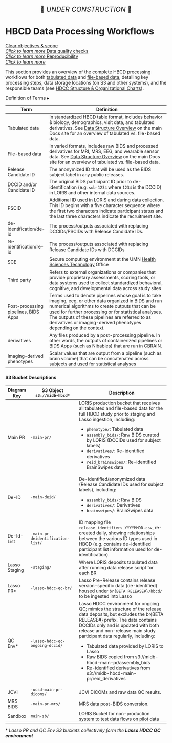 <p style="text-align: center; font-size: 1.5em;">🚧 <i>UNDER CONSTRUCTION</i> 🚧 </p>

# HBCD Data Processing Workflows

<div class="pill-center">
  <a href="../../#clear-objectives-and-scope" target="_blank" class="pill-link-wrapper">
    <span class="pill-link">
      <span class="tooltip"><i class="fa-solid fa-bullseye" style="color: #6300d3;"></i><span class="tooltiptext">Clear objectives & scope<br><i>Click to learn more</i></span></span>
    </span>
  </a>
  <a href="../../#data-quality-checks" target="_blank" class="pill-link-wrapper">
      <span class="pill-link">
        <span class="tooltip">
          <i class="fa-solid fa-clipboard-check" style="color: #6300d3;"></i>
          <span class="tooltiptext">Data quality checks<br><i>Click to learn more</i></span>
        </span>
      </span>
  </a>
  <a href="../../#reproducibility" target="_blank" class="pill-link-wrapper">
    <span class="pill-link">
      <span class="tooltip">
        <i class="fa-solid fa-code-compare" style="color: #6300d3;"></i>
        <span class="tooltiptext">Reproducibility<br><i>Click to learn more</i></span>
      </span>
    </span>
  </a>
</div>

This section provides an overview of the complete HBCD processing workflows for both [tabulated data](tab-wf.md) and [file-based data](fb-data-proc-wf.md), detailing key processing steps, data storage locations (on S3 and other systems), and the responsible teams (see [HDCC Structure & Organizational Charts](../orgcharts.md)).

<p>
<div id="def-terms" class="table-banner" onclick="toggleCollapse(this)">
  <span class="emoji"><i class="fas fa-book"></i></span>
  <span class="text-with-link">
  <span class="table-text">Definition of Terms</span>
  <a class="anchor-link" href="#def-terms" title="Copy link">
    <i class="fa-solid fa-link"></i>
  </a>
  </span>
  <span class="arrow">▸</span>
</div>
<div class="table-collapsible-content">
<table style="width: 100%; border-collapse: collapse; table-layout: fixed; font-size: 14px;">
<thead>
  <tr>
    <th style="width: 10%;">Term</th>
    <th style="width: 90%;">Definition</th>
  </tr>
</thead>
<tbody>
  <tr>
    <td>Tabulated data</td>
    <td style="word-wrap: break-word; white-space: normal;">In standardized HBCD table format, includes behavior & biology, demographics, visit data, and tabulated derivatives. See <a href="https://docs.hbcdstudy.org/latest/datacuration/overview/">Data Structure Overview</a> on the main Docs site for an overview of tabulated vs. file-based data.</td>
  </tr>
  <tr>
    <td>File-based data</td>
    <td style="word-wrap: break-word; white-space: normal;">In varied formats, includes raw BIDS and processed derivatives for MRI, MRS, EEG, and wearable sensor data. See <a href="https://docs.hbcdstudy.org/latest/datacuration/overview/">Data Structure Overview</a> on the main Docs site for an overview of tabulated vs. file-based data.</td>
  </tr>
    <tr>
    <td>Release Candidate ID</td>
    <td style="word-wrap: break-word; white-space: normal;">The anonymized ID that will be used as the BIDS subject label in any public releases.</td>
    </tr>
    <tr>
    <td>DCCID and/or Candidate ID</td>
    <td style="word-wrap: break-word; white-space: normal;">The original BIDS participant ID prior to de-identification (e.g. <code>sub-1234</code> where <code>1234</code> is the DCCID) in LORIS and other internal data sources.</td>
    </tr>
    <tr>
    <td>PSCID</td>
    <td style="word-wrap: break-word; white-space: normal;">Additional ID used in LORIS and during data collection. This ID begins with a five character sequence where the first two characters indicate participant status and the last three characters indicate the recruitment site.</td>
    </tr>
    <tr>
    <td>de-identification/de-id</td>
    <td style="word-wrap: break-word; white-space: normal;">The process/outputs associated with replacing DCCIDs/PSCIDs with Release Candidate IDs.</td>
    </tr>
    <tr>
    <td>re-identification/re-id</td>
    <td style="word-wrap: break-word; white-space: normal;">The process/outputs associated with replacing Release Candidate IDs with DCCIDs</td>
    </tr>
    <tr>
    <td>SCE</td>
    <td style="word-wrap: break-word; white-space: normal;">Secure computing environment at the UMN <a href="../../orgcharts/#health-sciences-technology">Health Sciences Technology</a> Office</td>
    </tr>
    <tr>
    <td>Third party</td>
    <td style="word-wrap: break-word; white-space: normal;">Refers to external organizations or companies that provide proprietary assessments, scoring tools, or data systems used to collect standardized behavioral, cognitive, and developmental data across study sites</td>
    </tr>
    <tr>
    <td>Post-processing pipelines, BIDS Apps</td>
    <td style="word-wrap: break-word; white-space: normal;">Terms used to denote pipelines whose goal is to take imaging, eeg, or other data organized in BIDS and run numerical algorithms to create outputs that can be used for further processing or for statistical analyses. The outputs of these pipelines are referred to as derivatives or imaging-derived phenotypes depending on the context.</td>
    </tr>
    <tr>
    <td>derivatives</td>
    <td style="word-wrap: break-word; white-space: normal;">Any files produced by a post-processing pipeline. In other words, the outputs of containerized pipelines or BIDS Apps (such as Nibabies) that are run in CBRAIN.</td>
    </tr>
    <tr>
    <td>Imaging-derived phenotypes</td>
    <td style="word-wrap: break-word; white-space: normal;">Scalar values that are output from a pipeline (such as brain volume) that can be concatenated across subjects and used for statistical analyses</td>
    </tr>
    </tbody>
    </table>
</div>
</p>

#### S3 Bucket Descriptions

<table class="compact-table" style="width:100%; border-collapse: collapse; table-layout: fixed; font-size: 14px;">
  <thead>
    <tr>
      <th style="width: 1%;">Diagram Key</th>
      <th style="width: 30%;">S3 Object <code>s3://midb-hbcd*</code></th>
      <th>Description</th>
    </tr>
  </thead>
  <tbody>
    <tr>
      <td>Main PR</td>
      <td><code>-main-pr/</code></td>
      <td style="word-wrap: break-word; white-space: normal;">
        LORIS production bucket that receives all tabulated and file-based data for the full HBCD study prior to staging and Lasso ingestion, including:<br>
        <ul>
          <li><code>phenotype/</code>: Tabulated data</li>
          <li><code>assembly_bids/</code>: Raw BIDS curated by LORIS (DCCIDs used for subject labels)</li>
          <li><code>derivatives/</code>: Re-identified derivatives</li>
          <li><code>reid_brainswipes/</code>: Re-identified BrainSwipes data</li>
        </ul>
      </td>
    </tr>
    <tr>
      <td>De-ID</td>
      <td><code>-main-deid/</code></td>
      <td>
        De-identified/anonymized data (Release Candidate IDs used for subject labels), including:<br>
        <ul>
          <li><code>assembly_bids/</code>: Raw BIDS</li>
          <li><code>derivatives/</code>: Derivatives</li>
          <li><code>brainswipes/</code>: BrainSwipes data</li>
        </ul>
      </td>
    </tr>
    <tr>
      <td>De-Id-List</td>
      <td><code>-main-pr-deidentification-list/</code></td>
      <td style="word-wrap: break-word; white-space: normal;">ID mapping file <code>release_identifiers_YYYYMMDD.csv</code>, re-created daily, showing relationships between the various ID types used in HBCD (e.g. contains de-identified participant list information used for de-identification).
      </td>
    </tr>
    <tr>
      <td>Lasso Staging</td>
      <td><code>-staging/</code></td>
      <td style="word-wrap: break-word; white-space: normal;">Where LORIS deposits tabulated data after running data release script for each BR</td>
    </tr>
    <tr>
      <td>Lasso PR*</td>
      <td><code>-lasso-hdcc-qc-br/</code></td>
      <td style="word-wrap: break-word; white-space: normal;">Lasso Pre-Release contains release version-specific data (de-identified) housed under <code>br{BETA RELEASE#}/hbcd/</code> to be ingested into Lasso</td>
    </tr>
    <tr>
      <td>QC Env*</td>
      <td><code>-lasso-hdcc-qc-ongoing-dccid/</code></td>
      <td style="word-wrap: break-word; white-space: normal;">
      Lasso HDCC environment for ongoing QC; mimics the structure of the release data deposits, but excludes the br{BETA RELEASE#} prefix. The data contains DCCIDs only and is updated with both release and non-release main study participant data regularly, including:<br>
      <ul>
        <li>Tabulated data provided by LORIS to Lasso</li>
        <li>Raw BIDS copied from s3://midb-hbcd-main-pr/assembly_bids</li>
        <li>Re-identified derivatives from s3://midb-hbcd-main-pr/reid_derivatives</li>
      </ul>
      </td>
    </tr>
    <tr>
      <td>JCVI</td>
      <td><code>-ucsd-main-pr-dicoms/</code></td>
      <td>JCVI DICOMs and raw data QC results.</td>
    </tr>
    <tr>
      <td>MRS BIDS</td>
      <td><code>-main-pr-mrs/</code></td>
      <td>MRS data post-BIDS conversion.</td>
    </tr>
    <tr>
      <td>Sandbox</td>
      <td><code>main-sb/</code></td>
      <td style="word-wrap: break-word; white-space: normal;">LORIS Bucket for non-production system to test data flows on pilot data</td>
    </tr>
  </tbody>
</table>
<tfoot>* <i>Lasso PR and QC Env S3 buckets collectively form the <b>Lasso HDCC QC environment</b></i></tfoot>


<br>